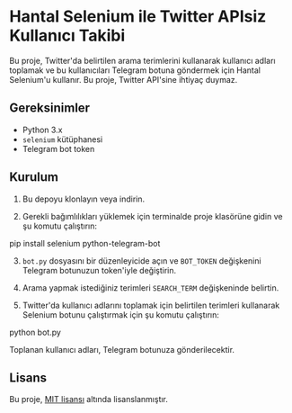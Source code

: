 # Hantal Selenium ile Twitter APIsiz Kullanıcı Takibi

Bu proje, Twitter'da belirtilen arama terimlerini kullanarak kullanıcı adları toplamak ve bu kullanıcıları Telegram botuna göndermek için Hantal Selenium'u kullanır. Bu proje, Twitter API'sine ihtiyaç duymaz.

## Gereksinimler

- Python 3.x
- `selenium` kütüphanesi
- Telegram bot token

## Kurulum

1. Bu depoyu klonlayın veya indirin.

2. Gerekli bağımlılıkları yüklemek için terminalde proje klasörüne gidin ve şu komutu çalıştırın:

pip install selenium python-telegram-bot


3. `bot.py` dosyasını bir düzenleyicide açın ve `BOT_TOKEN` değişkenini Telegram botunuzun token'iyle değiştirin.

4. Arama yapmak istediğiniz terimleri `SEARCH_TERM` değişkeninde belirtin.

5. Twitter'da kullanıcı adlarını toplamak için belirtilen terimleri kullanarak Selenium botunu çalıştırmak için şu komutu çalıştırın:

python bot.py


Toplanan kullanıcı adları, Telegram botunuza gönderilecektir.

## Lisans

Bu proje, [MIT lisansı](LICENSE) altında lisanslanmıştır.
